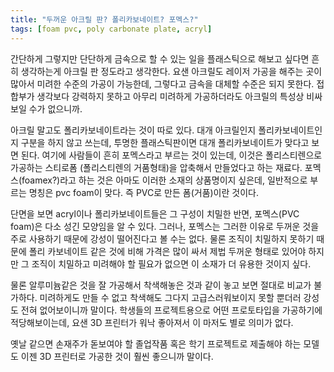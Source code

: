 ```yaml
---
title: "두꺼운 아크릴 판? 폴리카보네이트? 포멕스?"
tags: [foam pvc, poly carbonate plate, acryl]
---
```


간단하게 그렇지만 단단하게 금속으로 할 수 있는 일을 플래스틱으로 해보고 싶다면 흔히 생각하는게 아크릴 판 정도라고 생각한다. 요샌 아크릴도 레이저 가공을 해주는 곳이 많아서 미려한 수준의 가공이 가능한데, 그렇다고 금속을 대체할 수준은 되지 못한다. 접합부가 생각보다 강력하지 못하고 아무리 미려하게 가공하더라도 아크릴의 특성상 비싸보일 수가 없으니까. 

아크릴 말고도 폴리카보네이트라는 것이 따로 있다. 대개 아크릴인지 폴리카보네이트인지 구분을 하지 않고 쓰는데, 투명한 플래스틱판이면 대개 폴리카보네이트가 맞다고 보면 된다. 여기에 사람들이 흔히 포멕스라고 부르는 것이 있는데, 이것은 폴리스티렌으로 가공하는 스티로폼 (폴리스티렌의 거품형태)을 압축해서 만들었다고 하는 재료다. 포멕스(foamex?)라고 하는 것은 아마도 이러한 소재의 상품명이지 싶은데, 일반적으로 부르는 명칭은 pvc foam이 맞다. 즉 PVC로 만든 폼(거품)이란 것이다. 

단면을 보면 acryl이나 폴리카보네이트들은 그 구성이 치밀한 반면, 포멕스(PVC foam)은 다소 성긴 모양임을 알 수 있다. 그러나, 포멕스는 그러한 이유로 두꺼운 것을 주로 사용하기 때문에 강성이 떨어진다고 볼 수는 없다. 물론 조직이 치밀하지 못하기 때문에 폴리 카보네이트 같은 것에 비해 가격은 많이 싸서 제법 두꺼운 형태로 있어야 하지만 그 조직이 치밀하고 미려해야 할 필요가 없으면 이 소재가 더 유용한 것이지 싶다.

물론 알루미늄같은 것을 잘 가공해서 착색해놓은 것과 같이 놓고 보면 절대로 비교가 불가하다. 미려하게도 만들 수 없고 착색해도 그다지 고급스러워보이지 못할 뿐더러 강성도 전혀 없어보이니까 말이다. 학생들의 프로젝트용으로 어떤 프로토타입을 가공하기에 적당해보이는데, 요샌 3D 프린터가 워낙 좋아져서 이 마저도 별로 의미가 없다. 

옛날 같으면 손재주가 돋보여야 할 졸업작품 혹은 학기 프로젝트로 제출해야 하는 모델도 이젠 3D 프린터로 가공한 것이 훨씬 좋으니까 말이다. 

